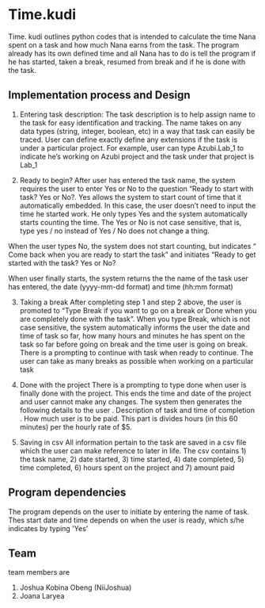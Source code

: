 # Time.kudi
Time. kudi outlines python codes that is intended to calculate the time Nana spent on a task and how much Nana earns from the task. The program already has its own defined time and all Nana has to do is tell the program if he has started, taken a break, resumed from break and if he is done with the task.

## Implementation process and Design
1. Entering task description:
The task description is to help assign name to the task for easy identification and tracking. The name takes on any data types (string, integer, boolean, etc) in a way that task can easily be traced. User can define exactly define any extensions  if the task is under a particular project. For example, user can type Azubi.Lab_1 to indicate he’s working on Azubi project and the task under that project is Lab_1

2. Ready to begin?
After user has entered the task name, the system requires the user to enter Yes or No to the question “Ready to start with task? Yes or No?. 
Yes allows the system to start count of time that it automatically embedded. In this case, the user doesn’t need to input the time he started work. He only types Yes and the system automatically starts counting the time. The Yes or No is not case sensitive, that is, type yes / no instead of Yes / No does not change a thing. 

When the user types No, the system does not start counting, but indicates “ Come back when you are ready to start the task” and initiates “Ready to get started with the task? Yes or No?

When user finally starts, the system returns the the name of the task user has entered, the date (yyyy-mm-dd format) and time (hh:mm format)

3. Taking a break
 After completing step 1 and step 2 above, the user is promoted to “Type Break if you want to go on a break or Done when you are completely done with the task”. When you type Break, which is not case sensitive, the system automatically informs the user the date and time of task so far, how many hours and minutes he has spent on the task so far before going on break and the time user is going on break.
There is a prompting to continue with task when ready to continue. The user can take as many breaks as possible when working on a particular task

4. Done with the project
There is a prompting to type done when user is finally done with the project. This ends the time and date of the project and user cannot make any changes. The system then generates the following details to the user
	. Description of task and time of completion
	. How much user is to be paid. This part is divides hours (in this 60 minutes) per the hourly rate of $5. 
5. Saving in csv
All information pertain to the task are saved in a csv file which the user can make reference to later in life. The csv contains 1) the task name, 2) date started, 3) time started, 4) date completed, 5) time completed, 6) hours spent on the project and 7) amount paid

## Program dependencies
The program depends on the user to initiate by entering the name of task. Thes start date and time depends on when the user is ready, which s/he indicates by typing 'Yes'

## Team
team members are
1. Joshua Kobina Obeng (NiiJoshua)
2. Joana Laryea
  
